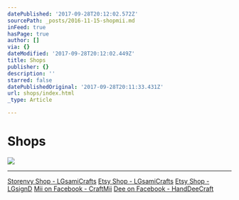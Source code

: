 ```yaml
---
datePublished: '2017-09-28T20:12:02.572Z'
sourcePath: _posts/2016-11-15-shopmii.md
inFeed: true
hasPage: true
author: []
via: {}
dateModified: '2017-09-28T20:12:02.449Z'
title: Shops
publisher: {}
description: ''
starred: false
datePublishedOriginal: '2017-09-28T20:11:33.431Z'
url: shops/index.html
_type: Article

---
```

# **Shops**
![](https://the-grid-user-content.s3-us-west-2.amazonaws.com/28b41c7b-f21b-4773-968e-85c3f2dd961c.jpg)

---

[Storenvy Shop - LGsamiCrafts][0]
[Etsy Shop - LGsamiCrafts][1]
[Etsy Shop - LGsignD][2]
[Mii on Facebook - CraftMii][3]
[Dee on Facebook - HandDeeCraft][4]

[0]: https://lgsignd.storenvy.com/
[1]: https://www.etsy.com/shop/lgsamicrafts/
[2]: https://www.etsy.com/shop/lgsignd/
[3]: https://www.facebook.com/CraftMii/
[4]: https://www.bacebook.com/HandDeeCraft/